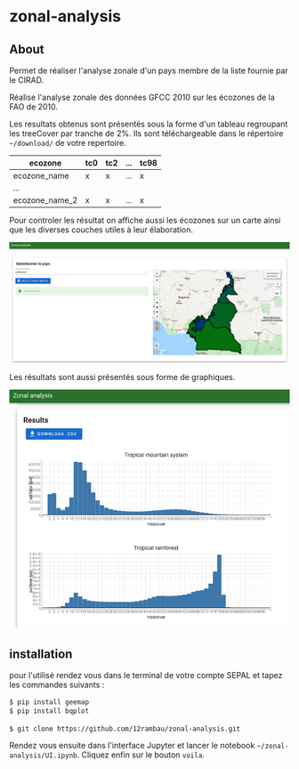 # zonal-analysis

## About

Permet de réaliser l'analyse zonale d'un pays membre de la liste fournie par le CIRAD. 

Réalise l'analyse zonale des données GFCC 2010 sur les écozones de la FAO de 2010. 

Les resultats obtenus sont présentés sous la forme d'un tableau regroupant les treeCover par tranche de 2%. Ils sont téléchargeable dans le répertoire `~/download/` de votre repertoire.

| ecozone  | tc0  | tc2  | ...  | tc98  |
|---|---|---|---|---|
| ecozone_name  | x  | x  |  ... | x  |
| ...  |   |   |   |   |
| ecozone_name_2  | x  | x  | ...  | x  |

Pour controler les résultat on affiche aussi les écozones sur un carte ainsi que les diverses couches utiles à leur élaboration. 

![alt text](./doc/img/carte.png)

Les résultats sont aussi présentés sous forme de graphiques.
 
![alt text](./doc/img/hist.png)


## installation 

pour l'utilisé rendez vous dans le terminal de votre compte SEPAL et tapez les commandes suivants : 

```
$ pip install geemap
$ pip install bqplot

$ git clone https://github.com/12rambau/zonal-analysis.git
```

Rendez vous ensuite dans l'interface Jupyter et lancer le notebook `~/zonal-analysis/UI.ipynb`. Cliquez enfin sur le bouton `voila`.

